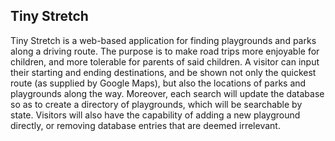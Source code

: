 ## Tiny Stretch

Tiny Stretch is a web-based application for finding playgrounds and parks along a driving route. The purpose is to make road trips more enjoyable for children, and more tolerable for parents of said children.  A visitor can input their starting and ending destinations, and be shown not only the quickest route (as supplied by Google Maps), but also the locations of parks and playgrounds along the way. Moreover, each search will update the database so as to create a directory of playgrounds, which will be searchable by state. Visitors will also have the capability of adding a new playground directly, or removing database entries that are deemed irrelevant.
